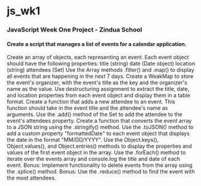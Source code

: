 # js_wk1

### JavaScript Week One Project - Zindua School

#### Create a script that manages a list of events for a calendar application.
Create an array of objects, each representing an event. Each event object should have the following properties:
  title (string)
  date (Date object)
  location (string)
  attendees (Set)
Use the Array methods .filter() and .map() to display all events that are happening in the next 7 days.
Create a WeakMap to store the event's organizer, with the event's title as the key and the organizer's name as the value.
Use destructuring assignment to extract the title, date, and location properties from each event object and display them in a table format.
Create a function that adds a new attendee to an event. This function should take in the event title and the attendee's name as arguments. Use the .add() method of the Set to add the attendee to the event's attendees property.
Create a function that converts the event array to a JSON string using the .stringify() method. Use the .toJSON() method to add a custom property "formattedDate" to each event object that displays the date in the format "MM/DD/YYYY".
Use the Object.keys(), Object.values(), and Object.entries() methods to display the properties and values of the first event object in the array.
Use the .forEach() method to iterate over the events array and console.log the title and date of each event.
Bonus: Implement functionality to delete events from the array using the .splice() method.
Bonus: Use the .reduce() method to find the event with the most attendees.
